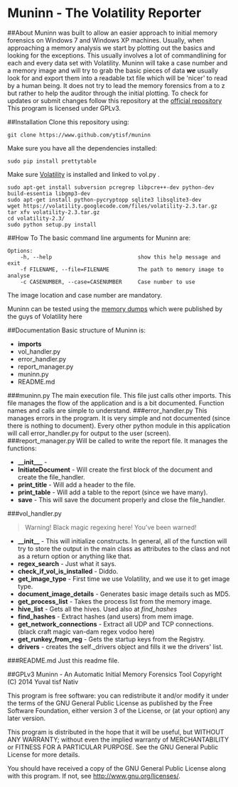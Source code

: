 # Muninn - The Volatility Reporter

##About
Muninn was built to allow an easier approach to initial memory forensics on Windows 7 and Windows XP machines. Usually, when approaching a memory analysis we start by plotting out the basics and looking for the exceptions. This usually involves a lot of commandlining for each and every data set with Volatility. 
Muninn will take a case number and a memory image and will try to grab the basic pieces of data _**we**_ usually look for and export them into a readable txt file which will be 'nicer' to read by a human being. It does not try to lead the memory forensics from a to z but rather to help the auditor through the initial plotting.
To check for updates or submit changes follow this repository at the [official repository](https://github.com/ytisf/Muninn)
This program is licensed under GPLv3.

##Installation
Clone this repository using:

    git clone https://www.github.com/ytisf/muninn

Make sure you have all the dependencies installed:

    sudo pip install prettytable
    
Make sure [Volatility](https://code.google.com/p/volatility/) is installed and linked to vol.py . 

    sudo apt-get install subversion pcregrep libpcre++-dev python-dev build-essentia libgmp3-dev
    sudo apt-get install python-pycryptopp sqlite3 libsqlite3-dev
    wget https://volatility.googlecode.com/files/volatility-2.3.tar.gz
    tar xfv volatility-2.3.tar.gz
    cd volatility-2.3/
    sudo python setup.py install

##How To
The basic command line arguments for Muninn are:

    Options:
        -h, --help                           show this help message and exit
        -f FILENAME, --file=FILENAME         The path to memory image to analyse
        -c CASENUMBER, --case=CASENUMBER     Case number to use

The image location and case number are mandatory.

Muninn can be tested using the [memory dumps](https://code.google.com/p/volatility/wiki/PublicMemoryImages) which were published by the guys of Volatility here


##Documentation
Basic structure of Muninn is:

* **imports**
* vol_handler.py 
* error_handler.py
* report_manager.py
* muninn.py
* README.md

###muninn.py
The main execution file. This file just calls other imports. This file manages the flow of the application and is a bit documented. Function names and calls are simple to understand.
###error_handler.py
This manages errors in the program. It is very simple and not documented (since there is nothing to document). Every other python module in this application will call error_handler.py for output to the user (screen).
###report_manager.py
Will be called to write the report file. It manages the functions:

* **\_\_init___** - 
* **InitiateDocument** - Will create the first block of the document and create the file_handler.
* **print_title** - Will add a header to the file.
* **print_table** - Will add a table to the report (since we have many).
* **save** - This will save the document properly and close the file_handler.

###vol_handler.py
> Warning! Black magic regexing here!
> You've been warned!

* **\_\_init__** - This will initialize constructs. In general, all of the function will try to store the output in the main class as attributes to the class and not as a return option or anything like that.
* **regex_search** - Just what it says.
* **check_if_vol_is_installed** - Diddo.
* **get_image_type** - First time we use Volatility, and we use it to get image type. 
* **document_image_details** - Generates basic image details such as MD5.
* **get_process_list** - Takes the process list from the memory image.
* **hive_list** - Gets all the hives. Used also at *find\_hashes*
* **find_hashes** - Extract hashes (and users) from mem image. 
* **get_network_connections** - Extract all UDP and TCP connections. (black craft magic van-dam regex vodoo here)
* **get_runkey_from_reg** - Gets the startup keys from the Registry.
* **drivers** - creates the self._drivers object and fills it we the drivers' list.

###README.md
Just this readme file.

##GPLv3
Muninn - An Automatic Initial Memory Forensics Tool
Copyright (C) 2014 Yuval tisf Nativ

This program is free software: you can redistribute it and/or modify
it under the terms of the GNU General Public License as published by
the Free Software Foundation, either version 3 of the License, or
(at your option) any later version.

This program is distributed in the hope that it will be useful,
but WITHOUT ANY WARRANTY; without even the implied warranty of
MERCHANTABILITY or FITNESS FOR A PARTICULAR PURPOSE.  See the
GNU General Public License for more details.

You should have received a copy of the GNU General Public License
along with this program.  If not, see <http://www.gnu.org/licenses/>.
